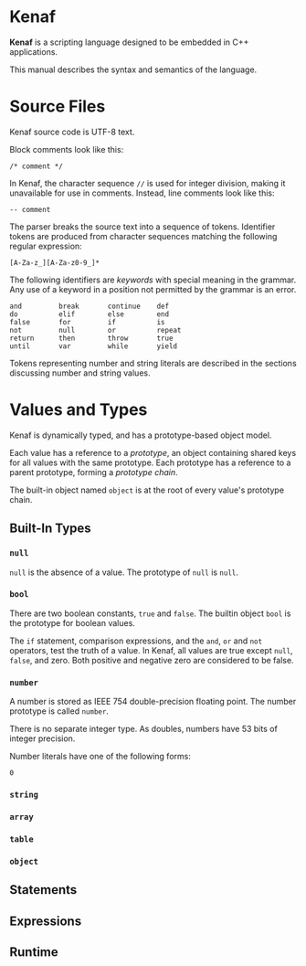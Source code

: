 # Kenaf

**Kenaf** is a scripting language designed to be embedded in C++ applications.

This manual describes the syntax and semantics of the language.


# Source Files

Kenaf source code is UTF-8 text.

Block comments look like this:

    /* comment */

In Kenaf, the character sequence `//` is used for integer division, making it
unavailable for use in comments.  Instead, line comments look like this:

    -- comment

The parser breaks the source text into a sequence of tokens.  Identifier tokens
are produced from character sequences matching the following regular
expression:

    [A-Za-z_][A-Za-z0-9_]*

The following identifiers are *keywords* with special meaning in the grammar.
Any use of a keyword in a position not permitted by the grammar is an error.

    and         break       continue    def
    do          elif        else        end
    false       for         if          is
    not         null        or          repeat
    return      then        throw       true
    until       var         while       yield

Tokens representing number and string literals are described in the sections
discussing number and string values.


# Values and Types

Kenaf is dynamically typed, and has a prototype-based object model.

Each value has a reference to a *prototype*, an object containing shared
keys for all values with the same prototype.  Each prototype has a reference to
a parent prototype, forming a *prototype chain*.

The built-in object named `object` is at the root of every value's prototype
chain.


## Built-In Types

### `null`

`null` is the absence of a value.  The prototype of `null` is `null`.


### `bool`

There are two boolean constants, `true` and `false`.  The builtin object `bool`
is the prototype for boolean values.

The `if` statement, comparison expressions, and the `and`, `or` and `not`
operators, test the truth of a value.  In Kenaf, all values are true except
`null`, `false`, and zero.  Both positive and negative zero are considered to
be false.


### `number`

A number is stored as IEEE 754 double-precision floating point.  The number
prototype is called `number`.

There is no separate integer type.  As doubles, numbers have 53 bits of integer
precision.

Number literals have one of the following forms:

    0





### `string`


### `array`


### `table`


### `object`


## Statements

## Expressions

## Runtime

